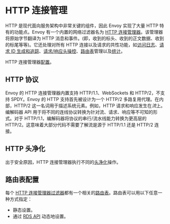 # HTTP 连接管理

HTTP 是现代面向服务架构中非常关键的组件，因此 Envoy 实现了大量 HTTP 特有的功能点。Envoy 有一个内置的网络过滤器名为 [HTTP 连接管理器](../../configuration/http_conn_man/http_conn_man.md#config-http-conn-man)。该管理器将原始字节翻译为 HTTP 消息和事件。(即，收到的标头、收到的正文数据、收到的标尾等等)。它还处理对所有 HTTP 连接以及请求的共性功能，如[访问日志](access_logging.md#arch-overview-access-logs)、[请求 ID 生成和追踪](tracing.md#arch-overview-tracing)、[请求/响应头操控](../../configuration/http_conn_man/headers.md#config-http-conn-man-headers)、[路由表](http_routing.md#arch-overview-http-routing)管理以及[统计](../../configuration/http_conn_man/stats.md#config-http-conn-man-stats)。

HTTP 连接管理器[配置](../../configuration/http_conn_man/http_conn_man.md#config-http-conn-man)。

## HTTP 协议

Envoy 的 HTTP 连接管理器内置支持 HTTP/1.1、WebSockets 和 HTTP/2，不支持 SPDY。Envoy 的 HTTP 支持首先被设计为一个 HTTP/2 多路复用代理。在内部，HTTP/2 这一名词用于描述系统元素。例如，HTTP 请求和响应发生在*流*上。编解码器 API 用于将不同的连线协议转换为针对流、请求、响应等不可知的形式。对于 HTTP/1.1，编解码器将协议的串行/流水线能力转换为更高层的 HTTP/2。这意味着大部分代码不需要了解流是源于 HTTP/1.1 还是 HTTP/2 连接。

## HTTP 头净化

出于安全原因，HTTP 连接管理器执行不同的[头净化](../../configuration/http_conn_man/header_sanitizing.md#config-http-conn-man-header-sanitizing)操作。

## 路由表配置

每个 [HTTP 连接管理器过滤器](../../configuration/http_conn_man/http_conn_man.md#config-http-conn-man)都有一个相关的[路由表](http_routing.md#arch-overview-http-routing)。路由表可以用以下任意一种方式指定：

- 静态设置。
- 通过 [RDS API](../../configuration/http_conn_man/rds.md#config-http-conn-man-rds) 动态地设置。
